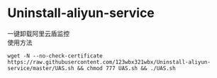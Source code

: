 # Uninstall-aliyun-service
一键卸载阿里云盾监控
<br>
使用方法
```
wget -N --no-check-certificate https://raw.githubusercontent.com/123wbx321wbx/Uninstall-aliyun-service/master/UAS.sh && chmod 777 UAS.sh && ./UAS.sh
```
